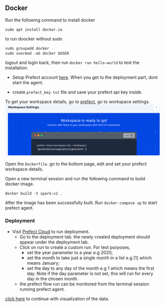## Docker
Run the following command to install docker
```
sudo apt install docker.io
```
to run doocker without sudo

```
sudo groupadd docker
sudo usermod -aG docker $USER
```

logout and login back, then run `docker run hello-world` to test the installation.

- Setup Prefect account [here](https://github.com/GbotemiB/gharchive_de_project#prefect). When you get to the deployment part, dont start the agent.

- create `prefect_key.txt` file and save your prefect api key inside.

To get your workspace details, go to [prefect](https://app.prefect.cloud), go to workspace settings.
![here](images/docker.png)

Open the `Dockerfile`. go to the bottom page, edit and set your prefect workspace details.

Open a new terminal session and run the following command to build docker image.
```
docker build -t spark:v1 .
```
After the image has been successfully built. Run `docker-compose up` to start prefect agent.

### Deployment
* Visit [Prefect Cloud](https://app.prefect.cloud) to run deployment.
    * Go to the deployment tab. the newly created deployment should appear under the deployment tab.
    * Click on run to create a custom run. For test purposes,
      - set the year parameter to a year e.g 2020;
      - set the month to take just a single month in a list e.g [1] which means January;
      - set the day to any day of the month e.g 1 which means the first day. Note if the day parameter is not set, this will run for every day in the chosen month.
    * the prefect flow run can be monitored from the terminal session running prefect agent.

[click here](https://github.com/GbotemiB/gharchive_de_project#visualization) to continue with visualization of the data.